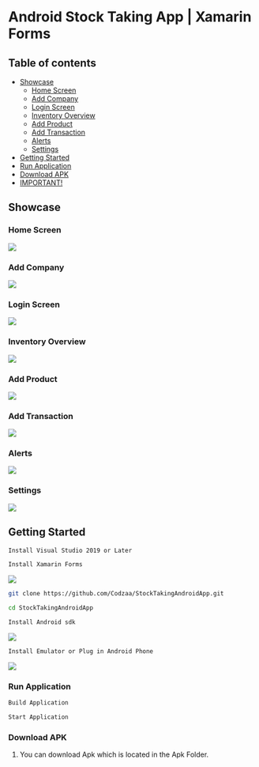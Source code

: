 # Android Stock Taking App | Xamarin Forms

## Table of contents
* [Showcase](#showcase)
  * [Home Screen](#home-screen)
  * [Add Company](#add-company)
  * [Login Screen](#login-screen)
  * [Inventory Overview](#inventory-overview)
  * [Add Product](#add-product)
  * [Add Transaction](#add-transaction)
  * [Alerts](#alerts)
  * [Settings](#settings)
* [Getting Started](#getting-started)
* [Run Application](#run-application)
* [Download APK](#download-apk)
* [IMPORTANT!](#important-!)


## Showcase

### Home Screen
![](pics/m1.gif)
### Add Company
![](pics/m2.gif)
### Login Screen
![](pics/m3.gif)
### Inventory Overview
![](pics/m4.gif)
### Add Product
![](pics/m5.gif)
###  Add Transaction
![](pics/m6.gif)
###  Alerts
![](pics/m7.gif)
### Settings
![](pics/m8.gif)

## Getting Started

```bash
Install Visual Studio 2019 or Later

Install Xamarin Forms
```
![](pics/xamarin.gif)

```bash
git clone https://github.com/Codzaa/StockTakingAndroidApp.git

cd StockTakingAndroidApp

```
```bash
Install Android sdk
```
![](pics/android.gif)
```bash
Install Emulator or Plug in Android Phone
```
![](pics/emulator.gif)

### Run Application
```bash
Build Application

Start Application
```
### Download APK

1. You can download Apk which is located in the Apk Folder.
